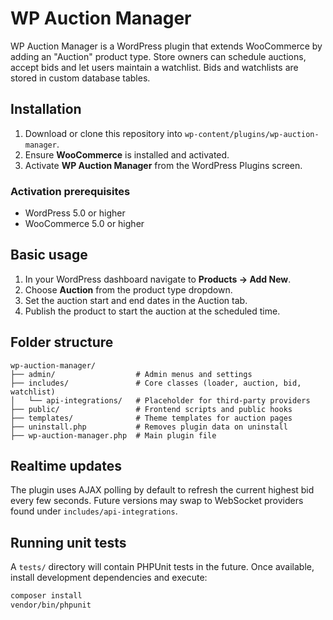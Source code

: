 # WP Auction Manager

WP Auction Manager is a WordPress plugin that extends WooCommerce by adding an "Auction" product type. Store owners can schedule auctions, accept bids and let users maintain a watchlist. Bids and watchlists are stored in custom database tables.

## Installation

1. Download or clone this repository into `wp-content/plugins/wp-auction-manager`.
2. Ensure **WooCommerce** is installed and activated.
3. Activate **WP Auction Manager** from the WordPress Plugins screen.

### Activation prerequisites

- WordPress 5.0 or higher
- WooCommerce 5.0 or higher

## Basic usage

1. In your WordPress dashboard navigate to **Products → Add New**.
2. Choose **Auction** from the product type dropdown.
3. Set the auction start and end dates in the Auction tab.
4. Publish the product to start the auction at the scheduled time.

## Folder structure

```text
wp-auction-manager/
├── admin/                  # Admin menus and settings
├── includes/               # Core classes (loader, auction, bid, watchlist)
│   └── api-integrations/   # Placeholder for third-party providers
├── public/                 # Frontend scripts and public hooks
├── templates/              # Theme templates for auction pages
├── uninstall.php           # Removes plugin data on uninstall
├── wp-auction-manager.php  # Main plugin file
```

## Realtime updates

The plugin uses AJAX polling by default to refresh the current highest bid every few seconds.
Future versions may swap to WebSocket providers found under `includes/api-integrations`.

## Running unit tests

A `tests/` directory will contain PHPUnit tests in the future. Once available, install development dependencies and execute:

```bash
composer install
vendor/bin/phpunit
```
